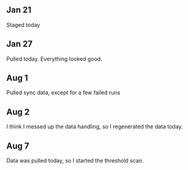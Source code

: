## Jan 21

Staged today

## Jan 27

Pulled today. Everything looked good.

## Aug 1

Pulled sync data, except for a few failed runs

## Aug 2

I think I messed up the data handling, so I regenerated the data today.

## Aug 7

Data was pulled today, so I started the threshold scan.
